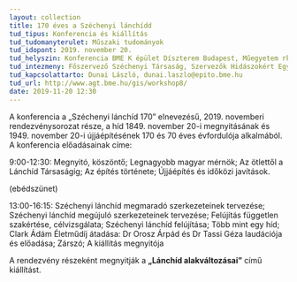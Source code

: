 ```yaml
---
layout: collection
title: 170 éves a Széchenyi lánchídd
tud_tipus: Konferencia és kiállítás
tud_tudomanyterulet: Műszaki tudományok
tud_idopont: 2019. november 20.
tud_helyszin: Konferencia BME K épület Díszterem Budapest, Műegyetem rkp. 3. K épület 1. em., Kiállítás BME Központi Könyvtár, Budapest, Műegyetem rkp. 3. 
tud_intezmeny: Főszervező Széchenyi Társaság, Szervezők Hidászokért Egyesület; Hídépítők Egyesülete; Magyar Műszaki és Közlekedési Múzeum; Budapesti Közlekedési Központ
tud_kapcsolattarto: Dunai László, dunai.laszlo@epito.bme.hu
tud_url: http://www.agt.bme.hu/gis/workshop8/
date: 2019-11-20 12:30
---
```

A konferencia a „Széchenyi lánchíd 170” elnevezésű,  2019. novemberi rendezvénysorozat része, a híd 1849. november 20-i megnyitásának és 1949. november 20-i újjáépítésének 170 és 70 éves évfordulója alkalmából. A konferencia előadásainak címe:

9:00-12:30: Megnyitó, köszöntő; Legnagyobb magyar mérnök; Az ötlettől a Lánchíd Társaságig; Az építés története; Újjáépítés és időközi javítások.

(ebédszünet)

13:00-16:15: Széchenyi lánchíd megmaradó szerkezeteinek tervezése; Széchenyi lánchíd megújuló szerkezeteinek tervezése; Felújítás független szakértése, célvizsgálata; Széchenyi lánchíd felújítása; Több mint egy híd; Clark Ádám Életműdíj átadása: Dr Orosz Árpád és Dr Tassi Géza laudációja és előadása; Zárszó; A kiállítás megnyitója

A rendezvény részeként megnyitják a **„Lánchíd alakváltozásai”** című kiállítást.
